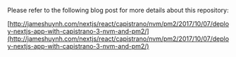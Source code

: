 Please refer to the following blog post for more details about this repository:

[http://jameshuynh.com/nextjs/react/capistrano/nvm/pm2/2017/10/07/deploy-nextjs-app-with-capistrano-3-nvm-and-pm2/](http://jameshuynh.com/nextjs/react/capistrano/nvm/pm2/2017/10/07/deploy-nextjs-app-with-capistrano-3-nvm-and-pm2/)

